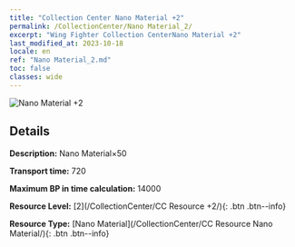 ```yaml
---
title: "Collection Center Nano Material +2"
permalink: /CollectionCenter/Nano Material_2/
excerpt: "Wing Fighter Collection CenterNano Material +2"
last_modified_at: 2023-10-18
locale: en
ref: "Nano Material_2.md"
toc: false
classes: wide
---
```



![Nano Material +2](/images/cc/CC_Nano_Material_2.png)

## Details

  **Description:** Nano Material×50

  **Transport time:** 720

  **Maximum BP in time calculation:** 14000

  **Resource Level:** [2](/CollectionCenter/CC Resource +2/){: .btn .btn--info}

  **Resource Type:** [Nano Material](/CollectionCenter/CC Resource Nano Material/){: .btn .btn--info}

